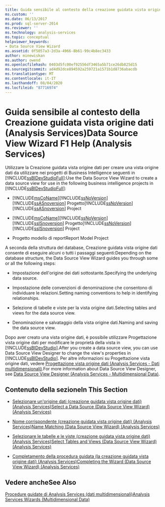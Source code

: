 ```yaml
---
title: Guida sensibile al contesto della creazione guidata vista origine dati (Analysis Services) | Microsoft Docs
ms.custom: ''
ms.date: 06/13/2017
ms.prod: sql-server-2014
ms.reviewer: ''
ms.technology: analysis-services
ms.topic: conceptual
helpviewer_keywords:
- Data Source View Wizard
ms.assetid: 0f5057a3-2d3a-4966-8b61-99c4b8ec3433
author: minewiskan
ms.author: owend
ms.openlocfilehash: 0403d5fc00ef92556df3465a5b71ce26db825d15
ms.sourcegitcommit: ad4d92dce894592a259721a1571b1d8736abacdb
ms.translationtype: MT
ms.contentlocale: it-IT
ms.lasthandoff: 08/04/2020
ms.locfileid: "87716974"
---
```

# <a name="data-source-view-wizard-f1-help-analysis-services"></a><span data-ttu-id="c8381-102">Guida sensibile al contesto della Creazione guidata vista origine dati (Analysis Services)</span><span class="sxs-lookup"><span data-stu-id="c8381-102">Data Source View Wizard F1 Help (Analysis Services)</span></span>
  <span data-ttu-id="c8381-103">Utilizzare la Creazione guidata vista origine dati per creare una vista origine dati da utilizzare nei progetti di Business Intelligence seguenti in [!INCLUDE[ssBIDevStudioFull](../includes/ssbidevstudiofull-md.md)]:</span><span class="sxs-lookup"><span data-stu-id="c8381-103">Use the Data Source View Wizard to create a data source view for use in the following business intelligence projects in [!INCLUDE[ssBIDevStudioFull](../includes/ssbidevstudiofull-md.md)]:</span></span>  
  
-   [!INCLUDE[msCoName](../includes/msconame-md.md)]<span data-ttu-id="c8381-104">[!INCLUDE[ssNoVersion](../includes/ssnoversion-md.md)] [!INCLUDE[ssASnoversion](../includes/ssasnoversion-md.md)] Progetto</span><span class="sxs-lookup"><span data-stu-id="c8381-104">[!INCLUDE[ssNoVersion](../includes/ssnoversion-md.md)] [!INCLUDE[ssASnoversion](../includes/ssasnoversion-md.md)] Project</span></span>  
  
-   [!INCLUDE[msCoName](../includes/msconame-md.md)]<span data-ttu-id="c8381-105">[!INCLUDE[ssNoVersion](../includes/ssnoversion-md.md)] [!INCLUDE[ssISnoversion](../includes/ssisnoversion-md.md)] Progetto</span><span class="sxs-lookup"><span data-stu-id="c8381-105">[!INCLUDE[ssNoVersion](../includes/ssnoversion-md.md)] [!INCLUDE[ssISnoversion](../includes/ssisnoversion-md.md)] Project</span></span>  
  
-   <span data-ttu-id="c8381-106">Progetto modello di report</span><span class="sxs-lookup"><span data-stu-id="c8381-106">Report Model Project</span></span>  
  
 <span data-ttu-id="c8381-107">A seconda della struttura del database, Creazione guidata vista origine dati consente di eseguire alcuni o tutti i passaggi seguenti:</span><span class="sxs-lookup"><span data-stu-id="c8381-107">Depending on the database structure, the Data Source View Wizard guides you through some or all the following steps:</span></span>  
  
-   <span data-ttu-id="c8381-108">Impostazione dell'origine dei dati sottostante.</span><span class="sxs-lookup"><span data-stu-id="c8381-108">Specifying the underlying data source.</span></span>  
  
-   <span data-ttu-id="c8381-109">Impostazione delle convenzioni di denominazione che consentono di individuare le relazioni.</span><span class="sxs-lookup"><span data-stu-id="c8381-109">Setting naming conventions to help in identifying relationships.</span></span>  
  
-   <span data-ttu-id="c8381-110">Selezione di tabelle e viste per la vista origine dati.</span><span class="sxs-lookup"><span data-stu-id="c8381-110">Selecting tables and views for the data source view.</span></span>  
  
-   <span data-ttu-id="c8381-111">Denominazione e salvataggio della vista origine dati.</span><span class="sxs-lookup"><span data-stu-id="c8381-111">Naming and saving the data source view.</span></span>  
  
 <span data-ttu-id="c8381-112">Dopo aver creato una vista origine dati, è possibile utilizzare Progettazione vista origine dati per modificare le proprietà della vista in [!INCLUDE[ssBIDevStudio](../includes/ssbidevstudio-md.md)].</span><span class="sxs-lookup"><span data-stu-id="c8381-112">After you create a data source view, you can use Data Source View Designer to change the view's properties in [!INCLUDE[ssBIDevStudio](../includes/ssbidevstudio-md.md)].</span></span> <span data-ttu-id="c8381-113">Per altre informazioni su Progettazione vista origine dati, vedere [Progettazione vista origine dati &#40;Analysis Services - Dati multidimensionali&#41;](data-source-view-designer-analysis-services-multidimensional-data.md).</span><span class="sxs-lookup"><span data-stu-id="c8381-113">For more information about Data Source View Designer, see [Data Source View Designer &#40;Analysis Services - Multidimensional Data&#41;](data-source-view-designer-analysis-services-multidimensional-data.md).</span></span>  
  
## <a name="in-this-section"></a><span data-ttu-id="c8381-114">Contenuto della sezione</span><span class="sxs-lookup"><span data-stu-id="c8381-114">In This Section</span></span>  
  
-   [<span data-ttu-id="c8381-115">Selezionare un'origine dati &#40;creazione guidata vista origine dati&#41; &#40;Analysis Services&#41;</span><span class="sxs-lookup"><span data-stu-id="c8381-115">Select a Data Source &#40;Data Source View Wizard&#41; &#40;Analysis Services&#41;</span></span>](select-a-data-source-data-source-view-wizard-analysis-services.md)  
  
-   [<span data-ttu-id="c8381-116">Nome corrispondente &#40;creazione guidata vista origine dati&#41; &#40;Analysis Services&#41;</span><span class="sxs-lookup"><span data-stu-id="c8381-116">Name Matching &#40;Data Source View Wizard&#41; &#40;Analysis Services&#41;</span></span>](name-matching-data-source-view-wizard-analysis-services.md)  
  
-   [<span data-ttu-id="c8381-117">Selezionare le tabelle e le viste &#40;creazione guidata vista origine dati&#41; &#40;Analysis Services&#41;</span><span class="sxs-lookup"><span data-stu-id="c8381-117">Select Tables and Views &#40;Data Source View Wizard&#41; &#40;Analysis Services&#41;</span></span>](select-tables-and-views-data-source-view-wizard-analysis-services.md)  
  
-   [<span data-ttu-id="c8381-118">Completamento della procedura guidata &#40;la creazione guidata vista origine dati&#41; &#40;Analysis Services&#41;</span><span class="sxs-lookup"><span data-stu-id="c8381-118">Completing the Wizard &#40;Data Source View Wizard&#41; &#40;Analysis Services&#41;</span></span>](completing-the-wizard-data-source-view-wizard-analysis-services.md)  
  
## <a name="see-also"></a><span data-ttu-id="c8381-119">Vedere anche</span><span class="sxs-lookup"><span data-stu-id="c8381-119">See Also</span></span>  
 [<span data-ttu-id="c8381-120">Procedure guidate di Analysis Services &#40;dati multidimensionali&#41;</span><span class="sxs-lookup"><span data-stu-id="c8381-120">Analysis Services Wizards &#40;Multidimensional Data&#41;</span></span>](analysis-services-wizards-multidimensional-data.md)  
  
  
